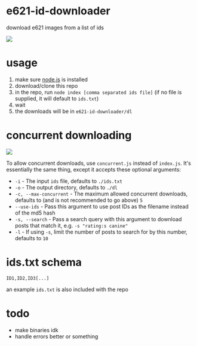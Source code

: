 # e621-id-downloader
download e621 images from a list of ids

![](https://i.imgur.com/bWWClX6.gif)

# usage
1. make sure [node.js](https://nodejs.org/) is installed
2. download/clone this repo
3. in the repo, run `node index [comma separated ids file]` (if no file is supplied, it will default to `ids.txt`)
4. wait
5. the downloads will be in `e621-id-downloader/dl`

# concurrent downloading

![](https://thumbs.gfycat.com/NaiveSeveralFlies-size_restricted.gif)

To allow concurrent downloads, use `concurrent.js` instead of `index.js`. It's essentially the same thing,
except it accepts these optional arguments:

- `-i` - The input `ids` file, defaults to `./ids.txt`
- `-o` - The output directory, defaults to `./dl`
- `-c, --max-concurrent` - The maximum allowed concurrent downloads, defaults to (and is not recommended to go above) `5`
- `--use-ids` - Pass this argument to use post IDs as the filename instead of the md5 hash
- `-s, --search` - Pass a search query with this argument to download posts that match it, e.g. `-s "rating:s canine"`
- `-l` - If using `-s`, limit the number of posts to search for by this number, defaults to `10` 

# ids.txt schema
`ID1,ID2,ID3[...]`

an example `ids.txt` is also included with the repo

# todo
* make binaries idk
* handle errors better or something
